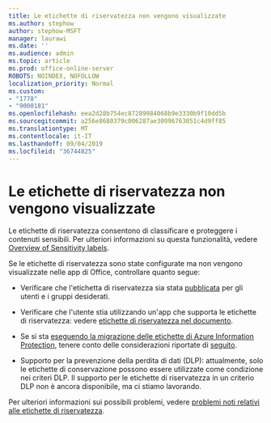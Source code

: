 ```yaml
---
title: Le etichette di riservatezza non vengono visualizzate
ms.author: stephow
author: stephow-MSFT
manager: laurawi
ms.date: ''
ms.audience: admin
ms.topic: article
ms.prod: office-online-server
ROBOTS: NOINDEX, NOFOLLOW
localization_priority: Normal
ms.custom:
- "1778"
- "9000181"
ms.openlocfilehash: eea2d28b754ec87289984068b9e3330b9f10dd5b
ms.sourcegitcommit: a256e8680379c006287ae30996763051c4d9ff85
ms.translationtype: MT
ms.contentlocale: it-IT
ms.lasthandoff: 09/04/2019
ms.locfileid: "36744825"
---
```

# <a name="sensitivity-labels-not-appearing"></a>Le etichette di riservatezza non vengono visualizzate

Le etichette di riservatezza consentono di classificare e proteggere i contenuti sensibili. Per ulteriori informazioni su questa funzionalità, vedere [Overview of Sensitivity labels](https://docs.microsoft.com/office365/securitycompliance/sensitivity-labels).

Se le etichette di riservatezza sono state configurate ma non vengono visualizzate nelle app di Office, controllare quanto segue:

- Verificare che l'etichetta di riservatezza sia stata [pubblicata](https://docs.microsoft.com/Office365/SecurityCompliance/sensitivity-labels#what-label-policies-can-do) per gli utenti e i gruppi desiderati.

- Verificare che l'utente stia utilizzando un'app che supporta le etichette di riservatezza: vedere [etichette di riservatezza nel documento](https://support.office.com/article/apply-sensitivity-labels-to-your-documents-and-email-within-office-2f96e7cd-d5a4-403b-8bd7-4cc636bae0f9?ad=US&ui=en-US&rs=en-US#bkmk_whereavailable).

- Se si sta [eseguendo la migrazione delle etichette di Azure Information Protection](https://docs.microsoft.com/azure/information-protection/configure-policy-migrate-labels), tenere conto delle considerazioni riportate di [seguito](https://docs.microsoft.com/azure/information-protection/configure-policy-migrate-labels#considerations-for-unified-labels).

- Supporto per la prevenzione della perdita di dati (DLP): attualmente, solo le etichette di conservazione possono essere utilizzate come condizione nei criteri DLP.  Il supporto per le etichette di riservatezza in un criterio DLP non è ancora disponibile, ma ci stiamo lavorando.

Per ulteriori informazioni sui possibili problemi, vedere [problemi noti relativi alle etichette di riservatezza](https://support.office.com/article/known-issues-with-sensitivity-labels-in-office-b169d687-2bbd-4e21-a440-7da1b2743edc).